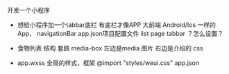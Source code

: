 开发一个小程序
- 想给小程序加一个tabbar底栏
    有底栏才像APP 大前端
    Android/Ios 一样的 App，
    navigationBar app.json项目配置文件
    list page
    tabbar ？怎么设置？


-  食物列表
    结构 套路 media-box 
    左边是media 图片 右边是介绍的
    css

- app.wxss 全局的样式，框架
    @import "styles/weui.css"
    app.json
